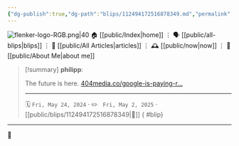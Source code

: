 ```yaml
---
{"dg-publish":true,"dg-path":"blips/112494172516878349.md","permalink":"/blips/112494172516878349/","title":"philipp on mastodon @ 2024-05-24"}
---
```



<div class="transclusion internal-embed is-loaded"><div class="markdown-embed">




![flenker-logo-RGB.png|40](/img/user/attachments/flenker-logo-RGB.png)
🏠 [[public/Index\|home]]  ⋮ 🗣️ [[public/all-blips\|blips]] ⋮  📝 [[public/All Articles\|articles]]  ⋮ 🕰️ [[public/now\|now]] ⋮ 🪪 [[public/About Me\|about me]]


</div></div>


> [!summary] **philipp**:
>
> The future is here. [404media.co/google-is-paying-r…](https://www.404media.co/google-is-paying-reddit-60-million-for-fucksmith-to-tell-its-users-to-eat-glue/)
> - - -
>
> 🗓️ <code>Fri, May 24, 2024</code>  · ✏️ <code> Fri, May 2, 2025</code>  · [[public/blips/112494172516878349\|🔗]]
{ #blip}


- - -

 👾

